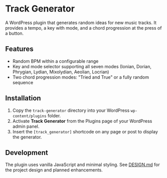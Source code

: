 # Track Generator

A WordPress plugin that generates random ideas for new music tracks. It provides a tempo, a key with mode, and a chord progression at the press of a button.

## Features

- Random BPM within a configurable range
- Key and mode selector supporting all seven modes (Ionian, Dorian, Phrygian, Lydian, Mixolydian, Aeolian, Locrian)
- Two chord progression modes: "Tried and True" or a fully random sequence

## Installation

1. Copy the `track-generator` directory into your WordPress `wp-content/plugins` folder.
2. Activate **Track Generator** from the Plugins page of your WordPress admin panel.
3. Insert the `[track_generator]` shortcode on any page or post to display the generator.

## Development

The plugin uses vanilla JavaScript and minimal styling. See [DESIGN.md](DESIGN.md) for the project design and planned enhancements.
